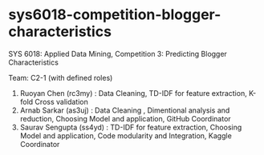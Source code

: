 # sys6018-competition-blogger-characteristics

SYS 6018: Applied Data Mining, Competition 3: Predicting Blogger Characteristics

Team: C2-1 (with defined roles)
1. Ruoyan Chen (rc3my) : Data Cleaning, TD-IDF for feature extraction, K-fold Cross validation
2. Arnab Sarkar (as3uj) : Data Cleaning , Dimentional analysis and reduction, Choosing Model and application, GitHub Coordinator
3. Saurav Sengupta (ss4yd) : TD-IDF for feature extraction, Choosing Model and application, Code modularity and Integration, Kaggle Coordinator

